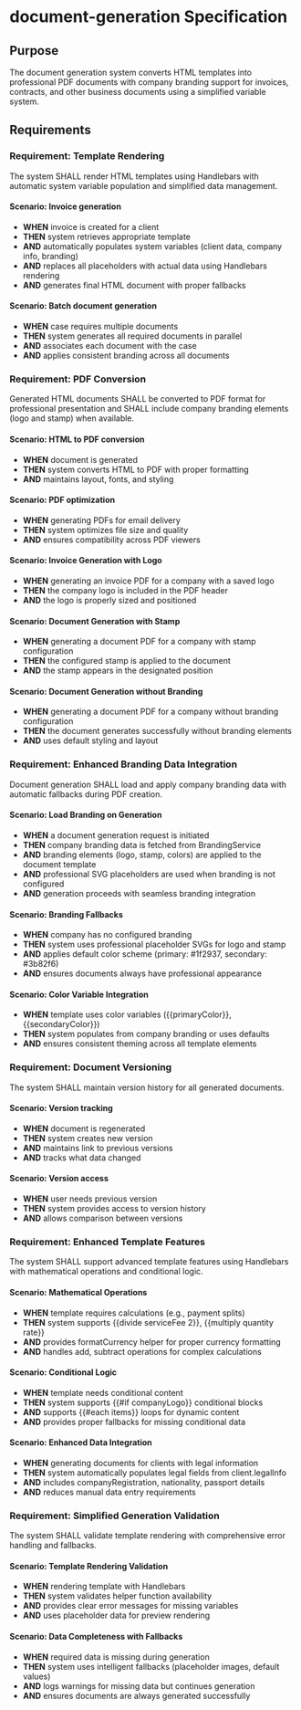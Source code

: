 # document-generation Specification

## Purpose

The document generation system converts HTML templates into professional PDF documents with company branding support for invoices, contracts, and other business documents using a simplified variable system.

## Requirements

### Requirement: Template Rendering

The system SHALL render HTML templates using Handlebars with automatic system variable population and simplified data management.

#### Scenario: Invoice generation

- **WHEN** invoice is created for a client
- **THEN** system retrieves appropriate template
- **AND** automatically populates system variables (client data, company info, branding)
- **AND** replaces all placeholders with actual data using Handlebars rendering
- **AND** generates final HTML document with proper fallbacks

#### Scenario: Batch document generation

- **WHEN** case requires multiple documents
- **THEN** system generates all required documents in parallel
- **AND** associates each document with the case
- **AND** applies consistent branding across all documents

### Requirement: PDF Conversion

Generated HTML documents SHALL be converted to PDF format for professional presentation and SHALL include company branding elements (logo and stamp) when available.

#### Scenario: HTML to PDF conversion

- **WHEN** document is generated
- **THEN** system converts HTML to PDF with proper formatting
- **AND** maintains layout, fonts, and styling

#### Scenario: PDF optimization

- **WHEN** generating PDFs for email delivery
- **THEN** system optimizes file size and quality
- **AND** ensures compatibility across PDF viewers

#### Scenario: Invoice Generation with Logo

- **WHEN** generating an invoice PDF for a company with a saved logo
- **THEN** the company logo is included in the PDF header
- **AND** the logo is properly sized and positioned

#### Scenario: Document Generation with Stamp

- **WHEN** generating a document PDF for a company with stamp configuration
- **THEN** the configured stamp is applied to the document
- **AND** the stamp appears in the designated position

#### Scenario: Document Generation without Branding

- **WHEN** generating a document PDF for a company without branding configuration
- **THEN** the document generates successfully without branding elements
- **AND** uses default styling and layout

### Requirement: Enhanced Branding Data Integration

Document generation SHALL load and apply company branding data with automatic fallbacks during PDF creation.

#### Scenario: Load Branding on Generation

- **WHEN** a document generation request is initiated
- **THEN** company branding data is fetched from BrandingService
- **AND** branding elements (logo, stamp, colors) are applied to the document template
- **AND** professional SVG placeholders are used when branding is not configured
- **AND** generation proceeds with seamless branding integration

#### Scenario: Branding Fallbacks

- **WHEN** company has no configured branding
- **THEN** system uses professional placeholder SVGs for logo and stamp
- **AND** applies default color scheme (primary: #1f2937, secondary: #3b82f6)
- **AND** ensures documents always have professional appearance

#### Scenario: Color Variable Integration

- **WHEN** template uses color variables ({{primaryColor}}, {{secondaryColor}})
- **THEN** system populates from company branding or uses defaults
- **AND** ensures consistent theming across all template elements

### Requirement: Document Versioning

The system SHALL maintain version history for all generated documents.

#### Scenario: Version tracking

- **WHEN** document is regenerated
- **THEN** system creates new version
- **AND** maintains link to previous versions
- **AND** tracks what data changed

#### Scenario: Version access

- **WHEN** user needs previous version
- **THEN** system provides access to version history
- **AND** allows comparison between versions

### Requirement: Enhanced Template Features

The system SHALL support advanced template features using Handlebars with mathematical operations and conditional logic.

#### Scenario: Mathematical Operations

- **WHEN** template requires calculations (e.g., payment splits)
- **THEN** system supports {{divide serviceFee 2}}, {{multiply quantity rate}}
- **AND** provides formatCurrency helper for proper currency formatting
- **AND** handles add, subtract operations for complex calculations

#### Scenario: Conditional Logic

- **WHEN** template needs conditional content
- **THEN** system supports {{#if companyLogo}} conditional blocks
- **AND** supports {{#each items}} loops for dynamic content
- **AND** provides proper fallbacks for missing conditional data

#### Scenario: Enhanced Data Integration

- **WHEN** generating documents for clients with legal information
- **THEN** system automatically populates legal fields from client.legalInfo
- **AND** includes companyRegistration, nationality, passport details
- **AND** reduces manual data entry requirements

### Requirement: Simplified Generation Validation

The system SHALL validate template rendering with comprehensive error handling and fallbacks.

#### Scenario: Template Rendering Validation

- **WHEN** rendering template with Handlebars
- **THEN** system validates helper function availability
- **AND** provides clear error messages for missing variables
- **AND** uses placeholder data for preview rendering

#### Scenario: Data Completeness with Fallbacks

- **WHEN** required data is missing during generation
- **THEN** system uses intelligent fallbacks (placeholder images, default values)
- **AND** logs warnings for missing data but continues generation
- **AND** ensures documents are always generated successfully
